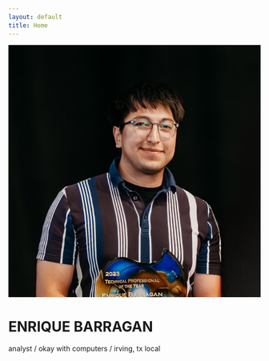```yaml
---
layout: default
title: Home
---
```


<div class="flex justify-center mb-2">
  <img src="/assets/images/me.jpg" alt="Enrique" class="w-56 h-56 rounded-full object-cover border border-gray-300 shadow-sm">
</div>

<div class="mx-auto max-w-xl px-4 pt-4 pb-10 text-center space-y-4">
  <div>
    <h1 class="text-6xl font-bold font-sans">ENRIQUE BARRAGAN</h1>
    <p class="text-sm sm:text-base text-gray-600">analyst / okay with computers / irving, tx local</p>
  </div>
</div>

